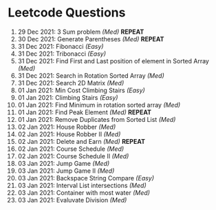 # Leetcode Questions  
1. 29 Dec 2021: 3 Sum problem *(Med)*  **REPEAT**
2. 30 Dec 2021: Generate Parentheses *(Med)*  **REPEAT**
3. 31 Dec 2021: Fibonacci *(Easy)*  
4. 31 Dec 2021: Tribonacci *(Easy)*  
5. 31 Dec 2021: Find First and Last position of element in Sorted Array *(Med)*  
6. 31 Dec 2021: Search in Rotation Sorted Array *(Med)*
7. 31 Dec 2021: Search 2D Matrix *(Med)*  
8. 01 Jan 2021: Min Cost Climbing Stairs *(Easy)*  
9. 01 Jan 2021: Climbing Stairs *(Easy)*  
10. 01 Jan 2021: Find Minimum in rotation sorted array *(Med)*
11. 01 Jan 2021: Find Peak Element *(Med)*  **REPEAT**
12. 01 Jan 2021: Remove Duplicates from Sorted List *(Med)*  
13. 02 Jan 2021: House Robber *(Med)*
14. 02 Jan 2021: House Robber II *(Med)*  
15. 02 Jan 2021: Delete and Earn *(Med)* **REPEAT**  
16. 02 Jan 2021: Course Schedule *(Med)*
17. 02 Jan 2021: Course Schedule II *(Med)*
18. 03 Jan 2021: Jump Game *(Med)*
19. 03 Jan 2021: Jump Game II *(Med)*
20. 03 Jan 2021: Backspace String Compare *(Easy)*  
21. 03 Jan 2021: Interval List intersections *(Med)*  
22. 03 Jan 2021: Container with most water *(Med)*  
23. 03 Jan 2021: Evaluvate Division *(Med)*
